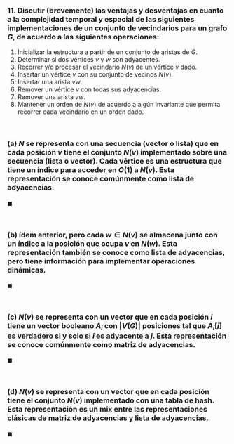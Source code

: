### 11. Discutir (brevemente) las ventajas y desventajas en cuanto a la complejidad temporal y espacial de las siguientes implementaciones de un conjunto de vecindarios para un grafo $G$, de acuerdo a las siguientes operaciones:

1. Inicializar la estructura a partir de un conjunto de aristas de $G$.
2. Determinar si dos vértices $v$ y $w$ son adyacentes.
3. Recorrer y/o procesar el vecindario $N(v)$ de un vértice $v$ dado.
4. Insertar un vértice $v$ con su conjunto de vecinos $N(v)$.
5. Insertar una arista $vw$.
6. Remover un vértice $v$ con todas sus adyacencias.
7. Remover una arista $vw$.
8. Mantener un orden de $N(v)$ de acuerdo a algún invariante que permita recorrer cada vecindario en un orden dado.

<br>

### (a) $N$ se representa con una secuencia (vector o lista) que en cada posición $v$ tiene el conjunto $N(v)$ implementado sobre una secuencia (lista o vector). Cada vértice es una estructura que tiene un índice para acceder en $O(1)$ a $N(v)$. Esta representación se conoce comúnmente como lista de adyacencias.

$\blacksquare$


<br>

### (b) ídem anterior, pero cada $w \in N(v)$ se almacena junto con un índice a la posición que ocupa $v$ en $N(w)$. Esta representación también se conoce como lista de adyacencias, pero tiene información para implementar operaciones dinámicas.

$\blacksquare$


<br>

### (c) $N(v)$ se representa con un vector que en cada posición $i$ tiene un vector booleano $A_i$ con $|V(G)|$ posiciones tal que $A_i[j]$ es verdadero si y solo si $i$ es adyacente a $j$. Esta representación se conoce comúnmente como matriz de adyacencias.

$\blacksquare$


<br>

### (d) $N(v)$ se representa con un vector que en cada posición tiene el conjunto $N(v)$ implementado con una tabla de hash. Esta representación es un mix entre las representaciones clásicas de matriz de adyacencias y lista de adyacencias.

$\blacksquare$
